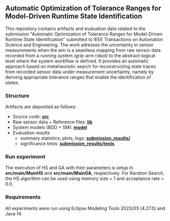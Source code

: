 ## Automatic Optimization of Tolerance Ranges for Model-Driven Runtime State Identification

This repository contains artifacts and evaluation data related to the submission "Automatic Optimization of Tolerance Ranges for Model-Driven Runtime State Identification" submitted to IEEE Transactions on Automation Science and Engineering. The work adresses the uncertainty in sensor measurements when the aim is a seamless mapping from raw sensor data recorded from a running system (grip-arm robot) to the abstract-logical level where the system workflow is defined. It provides an automatic approach based on metaheuristic search for reconstructing state traces from recorded sensor data under measurement uncertainty, namely by deriving appropriate tolerance ranges that enable the identification of states.

### Structure

Artifacts are deposited as follows:

- Source code: **[src](src)**
- Raw sensor data + Reference files: **[lib](lib)**
- System models (BDD + SM): **[model](model)**
- Evaluation results 
    - summary statistics, plots, logs: **[submission_results/<case>](submission_results)**
    - significance tests: **[submission_results/tests](submission_results/tests)**
    
### Run experiment

The execution of HS and GA with their parameters is setup in **src/main/MainHS** and **src/main/MainGA**, respectively. For Random Search, the HS algorithm can be used using memory size = 1 and acceptance rate = 0.0.

### Requirements
    
All experiments were run using Eclipse Modeling Tools 2023/03 (4.27.0) and Java 14.
